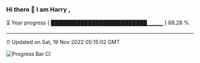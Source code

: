### Hi there 👋 I am Harry , 

⏳ Year progress { ██████████████████████████▁▁▁▁ } 88.28 %

---

⏰ Updated on Sat, 19 Nov 2022 05:15:02 GMT

![Progress Bar CI](https://github.com/duykhang68/duykhang68/workflows/Progress%20Bar%20CI/badge.svg)
